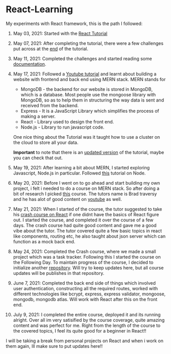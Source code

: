 # React-Learning

My experiments with React framework, this is the path I followed:

1. May 03, 2021: Started with the [React Tutorial](https://reactjs.org/tutorial/tutorial.html)
2. May 07, 2021: After completing the tutorial, there were a few challenges put across at the [end](https://reactjs.org/tutorial/tutorial.html#wrapping-up) of the tutorial.
3. May 11, 2021: Completed the challenges and started reading some [documentation](https://reactjs.org/docs/hello-world.html).
4. May 17, 2021: Followed a [Youtube tutorial](https://www.youtube.com/watch?v=7CqJlxBYj-M) and learnt about building a website with frontend and back end using MERN stack. MERN stands for

   - MongoDB - the backend for our website is stored in MongoDB, which is a database. Most people use the mongoose library with MongoDB, so as to help them in structuring the way data is sent and received from the backend.
   - Express - It is a JavaScript Library which simplifies the process of making a server.
   - React - Library used to design the front end.
   - Node.js - Library to run javascript code.

   One nice thing about the Tutorial was it taught how to use a cluster on the cloud to store all your data.

   **Important** to note that there is an [updated version](https://www.youtube.com/watch?v=mrHNSanmqQ4) of the tutorial, maybe you can check that out.

5. May 19, 2021: After learning a bit about MERN, I started exploring Javascript, Node.js in particular. Followed [this](https://www.youtube.com/watch?v=TlB_eWDSMt4) tutorial on Node.
6. May 20, 2021: Before I went on to go ahead and start building my own project, i felt i needed to do a course on MERN stack. So after doing a bit of research I picked [this](https://www.udemy.com/course/mern-stack-front-to-back/learn/lecture/10055132#overview) course. The tutors name is Brad traversy and he has alot of good content on [youtube](https://www.youtube.com/channel/UC29ju8bIPH5as8OGnQzwJyA) as well.
7. May 21, 2021: When I started of the course, the tutor suggested to take his [crash course on React](https://www.youtube.com/watch?v=w7ejDZ8SWv8) if one didnt have the basics of React figure out. I started the course, and completed it over the course of a few days. The crash course had quite good content and gave me a good vibe about the tutor. The tutor covered quite a few basic topics in react like components, routing etc, he also taught about json server which can function as a mock back end.
8. May 24, 2021: Completed the Crash course, where we made a small project which was a task tracker. Following this I started the course on the Following Day. To maintain progress of the course, I decided to initialize another [repository](https://github.com/vybhavpai/MERN-Stack). Will try to keep updates here, but all course updates will be publishes in that repository.
9. June 7, 2021: Completed the back end side of things which involved user authentication, constructing all the required routes, worked with different technologies like bcrypt, express, express validator, mongoose, mongodb, mongodb atlas. Will work with React after this on the front end.
10. July 9, 2021: I completed the entire course, deployed it and its running alright. Over all im very satisified by the course coverage, quite amazing content and was perfect for me. Right from the length of the course to the covered topics, I feel its quite good for a beginner in React!!

I will be taking a break from personal projects on React and when i work on them again, Ill make sure to put updates here!!
